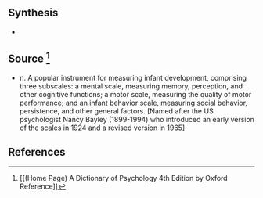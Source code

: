 ## Synthesis
- 
## Source [^1]
- n. A popular instrument for measuring infant development, comprising three subscales: a mental scale, measuring memory, perception, and other cognitive functions; a motor scale, measuring the quality of motor performance; and an infant behavior scale, measuring social behavior, persistence, and other general factors. \[Named after the US psychologist Nancy Bayley (1899-1994) who introduced an early version of the scales in 1924 and a revised version in 1965]
## References

[^1]: [[(Home Page) A Dictionary of Psychology 4th Edition by Oxford Reference]]